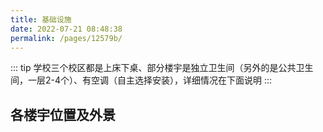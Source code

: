 ```yaml
---
title: 基础设施
date: 2022-07-21 08:48:38
permalink: /pages/12579b/
---
```



::: tip 
学校三个校区都是上床下桌、部分楼宇是独立卫生间（另外的是公共卫生间，一层2-4个）、有空调（自主选择安装），详细情况在下面说明
:::

## 各楼宇位置及外景


